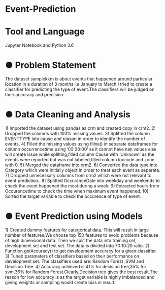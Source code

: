 # Event-Prediction
<h1>Tool and Language</h1>
​Jupyter Notebook and Python 3.6
<h1>● Problem Statement</h1>
The dataset samplekkm is about events that happened around particular location in a
duration of 3 months i.e January to March.I tried to create a classifier for predicting the
type of event.The classifiers will be judged on their accuracy and precision.
<h1>● Data Cleaning and Analysis</h1>
1) Imported the dataset using pandas as crm and created copy in crm2.
2) Dropped the columns with 100% missing values.
3) Splitted the column EVENTTYPE into cause and reason in order to identify the
number of events.
4) Filled the missing values using fillna() in separate dataframes for column
occurrencetime using ‘00:00:00​’ as it cannot have nan values else will create issue
while splitting,filled column Cause with ‘Unknown’ ​as the events were reported but
was not labeled,filled column loccode and zone with 0.
5) Merged the dataframe into crm2.
6) Converted the data type into Category which were initially object in order to treat
each event as separate.
7) Dropped unnecessary columns from crm2 which were not relevant to event
prediction..
8) Splitted OccuranceDate into weekday and weekends to check the event happened
the most during a week.
9) Extracted hours from Occurencetime to check the time when maximum event
happened.
10) Sorted the target variable to check the occurence of type of event.
<h1>● Event Prediction using Models</h1>
1) Created dummy features for categorical data. This will result in large number of
features.We choose top 150 features to avoid problems because of high
dimensional data. Then we split the data into training set, development set and test
set. The data is divided into 70:10:20 ratio.
2) Function getAccuracy() to get development accuracy for a given classifier.
3) Tuned parameters of classifiers based on their performance on development set.
The classifiers used are: Random Forest ,SVM and Decision Tree.
4) Accuracy achieved is 41% for decision tree,35% for svm,36% for Random
Forest.Clearly,Decision tree gives the best result.The reason for low accuracy is as
the target variable is highly imbalanced and giving weights or sampling would create
bias in result.
